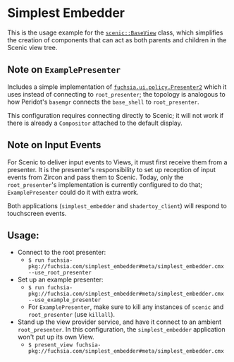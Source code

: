 # Simplest Embedder

This is the usage example for the
[`scenic::BaseView`](https://fuchsia.googlesource.com/fuchsia/+/master/garnet/public/lib/ui/base_view/cpp/base_view.h)
class, which simplifies the creation of components that can act as both parents
and children in the Scenic view tree.

## Note on `ExamplePresenter`

Includes a simple implementation of
[`fuchsia.ui.policy.Presenter2`](https://fuchsia.googlesource.com/fuchsia/+/master/sdk/fidl/fuchsia.ui.policy/presenter.fidl)
which it uses instead of connecting to `root_presenter`; the topology is
analogous to how Peridot's `basemgr` connects the `base_shell` to
`root_presenter`.

This configuration requires connecting directly to Scenic; it will not work if
there is already a `Compositor` attached to the default display.

## Note on Input Events

For Scenic to deliver input events to Views, it must first receive them from a
presenter. It is the presenter's responsibility to set up reception of input
events from Zircon and pass them to Scenic. Today, only the `root_presenter`'s
implementation is currently configured to do that; `ExamplePresenter` could do
it with extra work.

Both applications (`simplest_embedder` and `shadertoy_client`) will respond to
touchscreen events.

## Usage:

*   Connect to the root presenter:
    *   `$ run fuchsia-pkg://fuchsia.com/simplest_embedder#meta/simplest_embedder.cmx --use_root_presenter`
*   Set up an example presenter:
    *   `$ run fuchsia-pkg://fuchsia.com/simplest_embedder#meta/simplest_embedder.cmx --use_example_presenter`
    *   For `ExamplePresenter`, make sure to kill any instances of `scenic` and
        `root_presenter` (use `killall`).
*   Stand up the view provider service, and have it connect to an ambient
    `root_presenter`. In this configuration, the `simplest_embedder` application
    won't put up its own View.
    *   `$ present_view fuchsia-pkg://fuchsia.com/simplest_embedder#meta/simplest_embedder.cmx`
